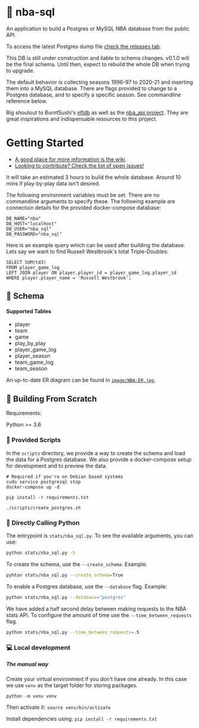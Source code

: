 # :basketball: nba-sql

An application to build a Postgres or MySQL NBA database from the public API.

To access the latest Postgres dump file [check the releases tab](https://github.com/mpope9/nba-sql/releases/tag/v0.0.1).

This DB is still under construction and liable to schema changes. v0.1.0 will be the final schema. Until then, expect to rebuild the whole DB when trying to upgrade.

The default behavior is collecting seasons 1996-97 to 2020-21 and inserting them into a MySQL database. There are flags provided to change to a Postgres database, and to specify a specific season. See commandline reference below.

Big shoutout to BurntSushi's [nfldb](https://github.com/BurntSushi/nfldb) as well as the [nba_api project](https://github.com/swar/nba_api). They are great inspirations and indispensable resources to this project.

# Getting Started

* [A good place for more information is the wiki](https://github.com/mpope9/nba-sql/wiki).
* [Looking to contribute? Check the list of open issues!](https://github.com/mpope9/nba-sql/issues)

It will take an estimated 3 hours to build the whole database. Around 10 mins if play-by-play data isn't desired.

The following environment variables must be set. There are no commandline arguments to specify these. The following example are connection details for the provided docker-compose database:
```
DB_NAME="nba"
DB_HOST="localhost"
DB_USER="nba_sql"
DB_PASSWORD="nba_sql"
```

Here is an example query which can be used after building the database. Lets say we want to find Russell Westbrook's total Triple-Doubles:
```
SELECT SUM(td3) 
FROM player_game_log 
LEFT JOIN player ON player.player_id = player_game_log.player_id 
WHERE player.player_name = 'Russell Westbrook';
```

## :crystal_ball: Schema
#### Supported Tables
* player
* team
* game
* play_by_play
* player_game_log
* player_season
* team_game_log
* team_season

An up-to-date ER diagram can be found in [`image/NBA-ER.jpg`](https://github.com/mpope9/nba-sql/blob/master/image/NBA-ER.jpg).

## :wrench: Building From Scratch

Requirements:

Python >= 3.6

### :scroll: Provided Scripts

In the `scripts` directory, we provide a way to create the schema and load the data for a Postgres database. We also provide a docker-compose setup for development and to preview the data.

```shell
# Required if you're on Debian based systems
sudo service postgresql stop
docker-compose up -d

pip install -r requirements.txt

./scripts/create_postgres.sh
```

### :snake: Directly Calling Python

The entrypoint is `stats/nba_sql.py`. To see the available arguments, you can use:
```bash
python stats/nba_sql.py -h
```

To create the schema, use the `--create_schema`. Example:
```bash
pyhton stats/nba_sql.py --create_schema=True
```

To enable a Postgres database, use the `--database` flag. Example:
```bash
python stats/nba_sql.py --database="postgres"
```

We have added a half second delay between making requests to the NBA stats API. To configure the amount of time use the `--time_between_requests` flag.
```bash
python stats/nba_sql.py --time_between_requests=.5
```

### :computer: Local development

##### The manual way
Create your virtual environment if you don’t have one already. In this case we use `venv` as the target folder for storing packages.

`python -m venv venv`

Then activate it:
`source venv/bin/activate`

Install dependencies using:
`pip install -r requirements.txt`
